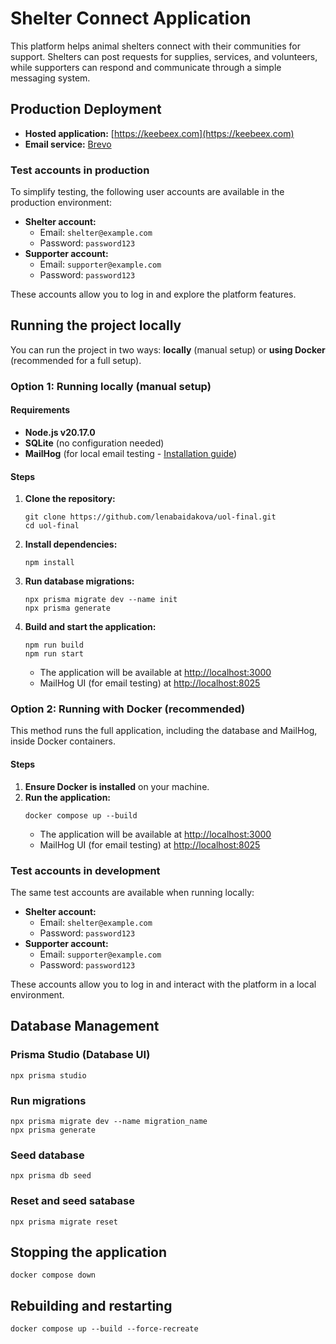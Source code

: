 # Shelter Connect Application

This platform helps animal shelters connect with their communities for support. Shelters can post requests 
for supplies, services, and volunteers, while supporters can respond and communicate through a simple messaging system.

## Production Deployment

- **Hosted application:** [https://keebeex.com](https://keebeex.com)
- **Email service:** [Brevo](https://www.brevo.com/)

### **Test accounts in production**

To simplify testing, the following user accounts are available in the production environment:

- **Shelter account:**
    - Email: `shelter@example.com`
    - Password: `password123`
- **Supporter account:**
    - Email: `supporter@example.com`
    - Password: `password123`

These accounts allow you to log in and explore the platform features.

## Running the project locally

You can run the project in two ways: **locally** (manual setup) or **using Docker** (recommended for a full setup).

### **Option 1: Running locally (manual setup)**

#### **Requirements**

- **Node.js v20.17.0**
- **SQLite** (no configuration needed)
- **MailHog** (for local email testing - [Installation guide](https://github.com/mailhog/MailHog))

#### **Steps**

1. **Clone the repository:**
   ```shell
   git clone https://github.com/lenabaidakova/uol-final.git
   cd uol-final
   ```
2. **Install dependencies:**
   ```shell
   npm install
   ```
3. **Run database migrations:**
   ```shell
   npx prisma migrate dev --name init
   npx prisma generate
   ```
4. **Build and start the application:**
   ```shell
   npm run build
   npm run start
   ```
    - The application will be available at [http://localhost:3000](http://localhost:3000)
    - MailHog UI (for email testing) at [http://localhost:8025](http://localhost:8025)

### **Option 2: Running with Docker (recommended)**

This method runs the full application, including the database and MailHog, inside Docker containers.

#### **Steps**

1. **Ensure Docker is installed** on your machine.
2. **Run the application:**
   ```shell
   docker compose up --build
   ```
    - The application will be available at [http://localhost:3000](http://localhost:3000)
    - MailHog UI (for email testing) at [http://localhost:8025](http://localhost:8025)

### **Test accounts in development**

The same test accounts are available when running locally:

- **Shelter account:**
    - Email: `shelter@example.com`
    - Password: `password123`
- **Supporter account:**
    - Email: `supporter@example.com`
    - Password: `password123`

These accounts allow you to log in and interact with the platform in a local environment.

## **Database Management**

### **Prisma Studio (Database UI)**

```shell
npx prisma studio
```

### **Run migrations**

```shell
npx prisma migrate dev --name migration_name
npx prisma generate
```

### **Seed database**

```shell
npx prisma db seed
```

### **Reset and seed satabase**

```shell
npx prisma migrate reset
```

## **Stopping the application**

```shell
docker compose down
```

## **Rebuilding and restarting**

```shell
docker compose up --build --force-recreate
```
